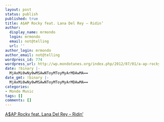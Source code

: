 ```yaml
---
layout: post
status: publish
published: true
title: A$AP Rocky feat. Lana Del Rey – Ridin’
author:
  display_name: mrmondo
  login: mrmondo
  email: not@telling
  url: ''
author_login: mrmondo
author_email: not@telling
wordpress_id: 774
wordpress_url: http://wp.mondotunes.org/index.php/2012/07/01/a-ap-rocky-feat-lana-del-rey-ridin/
date: !binary |-
  MjAxMi0wNy0wMSAwNToyMToyMyArMDAwMA==
date_gmt: !binary |-
  MjAxMi0wNy0wMSAwNToyMToyMyArMDAwMA==
categories:
- Mondo Music
tags: []
comments: []
---
```

<a href='http://www.ddotomen.com/2012/06/27/aap-rocky-feat-lana-del-rey-ridin/'>A$AP Rocky feat. Lana Del Rey – Ridin’</a>
